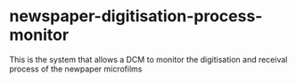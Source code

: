 newspaper-digitisation-process-monitor
======================================

This is the system that allows a DCM to monitor the digitisation and receival process of the newpaper microfilms
